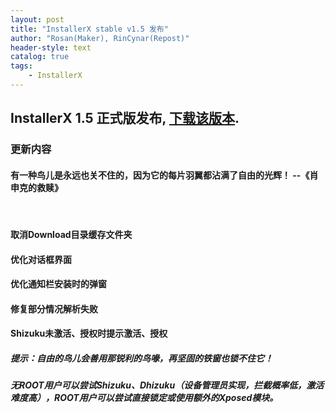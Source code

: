 ```yaml
---
layout: post
title: "InstallerX stable v1.5 发布"
author: "Rosan(Maker), RinCynar(Repost)"
header-style: text
catalog: true
tags:
    - InstallerX
---
```


## InstallerX 1.5 正式版发布, [下载该版本](/file/InstallerX-stable-v1.5.apk).

### 更新内容

#### 有一种鸟儿是永远也关不住的，因为它的每片羽翼都沾满了自由的光辉！ --《肖申克的救赎》

<br>

#### 取消Download目录缓存文件夹

#### 优化对话框界面

#### 优化通知栏安装时的弹窗

#### 修复部分情况解析失败

#### Shizuku未激活、授权时提示激活、授权

##### 提示：自由的鸟儿会善用那锐利的鸟喙，再坚固的铁窗也锁不住它！

##### 无ROOT用户可以尝试Shizuku、Dhizuku（设备管理员实现，拦截概率低，激活难度高），ROOT用户可以尝试直接锁定或使用额外的Xposed模块。
